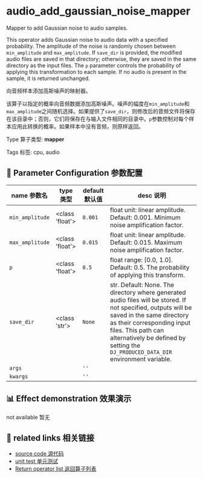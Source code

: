 # audio_add_gaussian_noise_mapper

Mapper to add Gaussian noise to audio samples.

This operator adds Gaussian noise to audio data with a specified probability. The amplitude of the noise is randomly chosen between `min_amplitude` and `max_amplitude`. If `save_dir` is provided, the modified audio files are saved in that directory; otherwise, they are saved in the same directory as the input files. The `p` parameter controls the probability of applying this transformation to each sample. If no audio is present in the sample, it is returned unchanged.

向音频样本添加高斯噪声的映射器。

该算子以指定的概率向音频数据添加高斯噪声。噪声的幅度在`min_amplitude`和`max_amplitude`之间随机选择。如果提供了`save_dir`，则修改后的音频文件将保存在该目录中；否则，它们将保存在与输入文件相同的目录中。`p`参数控制对每个样本应用此转换的概率。如果样本中没有音频，则原样返回。

Type 算子类型: **mapper**

Tags 标签: cpu, audio

## 🔧 Parameter Configuration 参数配置
| name 参数名 | type 类型 | default 默认值 | desc 说明 |
|--------|------|--------|------|
| `min_amplitude` | <class 'float'> | `0.001` | float unit: linear amplitude. Default: 0.001. Minimum noise amplification factor. |
| `max_amplitude` | <class 'float'> | `0.015` | float unit: linear amplitude. Default: 0.015. Maximum noise amplification factor. |
| `p` | <class 'float'> | `0.5` | float range: [0.0, 1.0].  Default: 0.5. The probability of applying this transform. |
| `save_dir` | <class 'str'> | `None` | str. Default: None. The directory where generated audio files will be stored. If not specified, outputs will be saved in the same directory as their corresponding input files. This path can alternatively be defined by setting the `DJ_PRODUCED_DATA_DIR` environment variable. |
| `args` |  | `''` |  |
| `kwargs` |  | `''` |  |

## 📊 Effect demonstration 效果演示
not available 暂无

## 🔗 related links 相关链接
- [source code 源代码](../../../data_juicer/ops/mapper/audio_add_gaussian_noise_mapper.py)
- [unit test 单元测试](../../../tests/ops/mapper/test_audio_add_gaussian_noise_mapper.py)
- [Return operator list 返回算子列表](../../Operators.md)